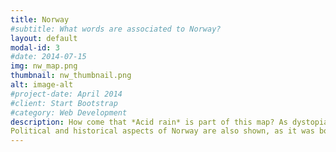 ```yaml
---
title: Norway
#subtitle: What words are associated to Norway?
layout: default
modal-id: 3
#date: 2014-07-15
img: nw_map.png
thumbnail: nw_thumbnail.png
alt: image-alt
#project-date: April 2014
#client: Start Bootstrap
#category: Web Development
description: How come that *Acid rain* is part of this map? As dystopian as it sounds, acid rain is a concrete phenomenon that occurs when rain has a pH slightly lower than usual, and it has harmful effects on soils and waters. In the 1970s, <a href="https://en.wikipedia.org/wiki/Brynjulf_Ottar">Brynjulf Ottar</a>, a Norwegian (!) atmospheric chemist that worked on long-range transport air pollution, alerted the world on the issue of acid rain, that damaged biodiversity in thousands of Norway lakes, due to industrial and power plant air pollution coming from the United Kingdom, Germany and France. Norway is geographically much exposed to air pollution of these countries and even though concerns were raised on its environmental impact, no international action resulted from it.<br><br>
Political and historical aspects of Norway are also shown, as it was both a member of the *European Union* and *NATO*, and Wikispeedia players seem to be thinking about *Vikings* when picturing the inhabitants of Norway. *Glacier* is also semantically really close to Norway, but it is no wonder when we know that it accounts for no less than <a href="https://en.wikipedia.org/wiki/List_of_glaciers_in_Norway">1%</a> of the mainland territory. <br><br>
---
```

